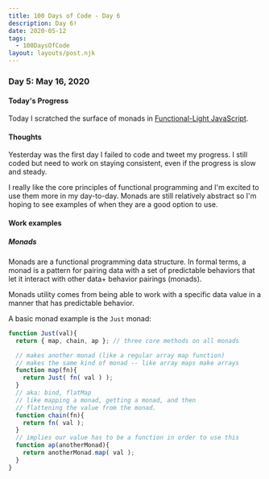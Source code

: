 ```yaml
---
title: 100 Days of Code - Day 6
description: Day 6!
date: 2020-05-12
tags: 
  - 100DaysOfCode
layout: layouts/post.njk
---
```


### Day 5: May 16, 2020

#### Today's Progress

Today I scratched the surface of monads in [Functional-Light JavaScript](https://frontendmasters.com/courses/functional-javascript-v3).

#### Thoughts

Yesterday was the first day I failed to code and tweet my progress. I still coded but need to work on staying consistent, even if the progress is slow and steady.

I really like the core principles of functional programming and I'm excited to use them more in my day-to-day. Monads are still relatively abstract so I'm hoping to see examples of when they are a good option to use. 

#### Work examples

##### Monads

Monads are a functional programming data structure. In formal terms, a monad is a pattern for pairing data with a set of predictable behaviors that let it interact with other data+ behavior pairings (monads).

Monads utility comes from being able to work with a specific data value in a manner that has predictable behavior.

A basic monad example is the `Just` monad:

```js
function Just(val){
  return { map, chain, ap }; // three core methods on all monads

  // makes another monad (like a regular array map function)
  // makes the same kind of monad -- like array maps make arrays
  function map(fn){
    return Just( fn( val ) );
  }
  // aka: bind, flatMap
  // like mapping a monad, getting a monad, and then
  // flattening the value from the monad.
  function chain(fn){
    return fn( val );
  }
  // implies our value has to be a function in order to use this
  function ap(anotherMonad){
    return anotherMonad.map( val );
  }
}
```
